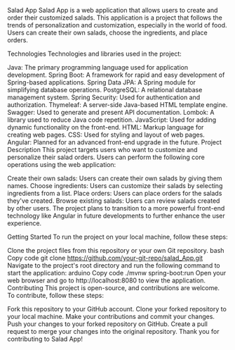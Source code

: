 Salad App
Salad App is a web application that allows users to create and order their customized salads. This application is a project that follows the trends of personalization and customization, especially in the world of food. Users can create their own salads, choose the ingredients, and place orders.

Technologies
Technologies and libraries used in the project:

Java: The primary programming language used for application development.
Spring Boot: A framework for rapid and easy development of Spring-based applications.
Spring Data JPA: A Spring module for simplifying database operations.
PostgreSQL: A relational database management system.
Spring Security: Used for authentication and authorization.
Thymeleaf: A server-side Java-based HTML template engine.
Swagger: Used to generate and present API documentation.
Lombok: A library used to reduce Java code repetition.
JavaScript: Used for adding dynamic functionality on the front-end.
HTML: Markup language for creating web pages.
CSS: Used for styling and layout of web pages.
Angular: Planned for an advanced front-end upgrade in the future.
Project Description
This project targets users who want to customize and personalize their salad orders. Users can perform the following core operations using the web application:

Create their own salads: Users can create their own salads by giving them names.
Choose ingredients: Users can customize their salads by selecting ingredients from a list.
Place orders: Users can place orders for the salads they've created.
Browse existing salads: Users can review salads created by other users.
The project plans to transition to a more powerful front-end technology like Angular in future developments to further enhance the user experience.

Getting Started
To run the project on your local machine, follow these steps:

Clone the project files from this repository or your own Git repository.
bash
Copy code
git clone https://github.com/your-git-repo/salad_App.git
Navigate to the project's root directory and run the following command to start the application:
arduino
Copy code
./mvnw spring-boot:run
Open your web browser and go to http://localhost:8080 to view the application.
Contributing
This project is open-source, and contributions are welcome. To contribute, follow these steps:

Fork this repository to your GitHub account.
Clone your forked repository to your local machine.
Make your contributions and commit your changes.
Push your changes to your forked repository on GitHub.
Create a pull request to merge your changes into the original repository.
Thank you for contributing to Salad App!